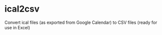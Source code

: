 # ical2csv
Convert ical files (as exported from Google Calendar) to CSV files (ready for use in Excel)

